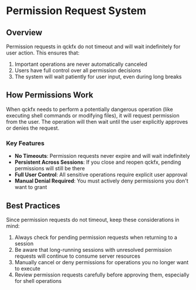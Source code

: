 # Permission Request System

## Overview

Permission requests in qckfx do not timeout and will wait indefinitely for user action. This ensures that:

1. Important operations are never automatically canceled
2. Users have full control over all permission decisions
3. The system will wait patiently for user input, even during long breaks

## How Permissions Work

When qckfx needs to perform a potentially dangerous operation (like executing shell commands or modifying files), it will request permission from the user. The operation will then wait until the user explicitly approves or denies the request.

### Key Features

- **No Timeouts**: Permission requests never expire and will wait indefinitely
- **Persistent Across Sessions**: If you close and reopen qckfx, pending permissions will still be there
- **Full User Control**: All sensitive operations require explicit user approval
- **Manual Denial Required**: You must actively deny permissions you don't want to grant

## Best Practices

Since permission requests do not timeout, keep these considerations in mind:

1. Always check for pending permission requests when returning to a session
2. Be aware that long-running sessions with unresolved permission requests will continue to consume server resources
3. Manually cancel or deny permissions for operations you no longer want to execute
4. Review permission requests carefully before approving them, especially for shell operations